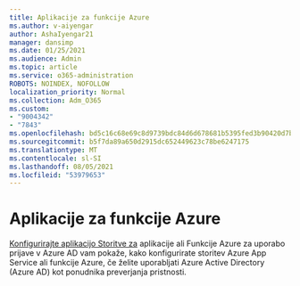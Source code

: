```yaml
---
title: Aplikacije za funkcije Azure
ms.author: v-aiyengar
author: AshaIyengar21
manager: dansimp
ms.date: 01/25/2021
ms.audience: Admin
ms.topic: article
ms.service: o365-administration
ROBOTS: NOINDEX, NOFOLLOW
localization_priority: Normal
ms.collection: Adm_O365
ms.custom:
- "9004342"
- "7843"
ms.openlocfilehash: bd5c16c68e69c8d9739bdc84d6d678681b5395fed3b90420d7b78cc47664eaed
ms.sourcegitcommit: b5f7da89a650d2915dc652449623c78be6247175
ms.translationtype: MT
ms.contentlocale: sl-SI
ms.lasthandoff: 08/05/2021
ms.locfileid: "53979653"
---
```

# <a name="azure-function-apps"></a>Aplikacije za funkcije Azure

[Konfigurirajte aplikacijo Storitve za](https://docs.microsoft.com/azure/app-service/configure-authentication-provider-aad) aplikacije ali Funkcije Azure za uporabo prijave v Azure AD vam pokaže, kako konfigurirate storitev Azure App Service ali funkcije Azure, če želite uporabljati Azure Active Directory (Azure AD) kot ponudnika preverjanja pristnosti.